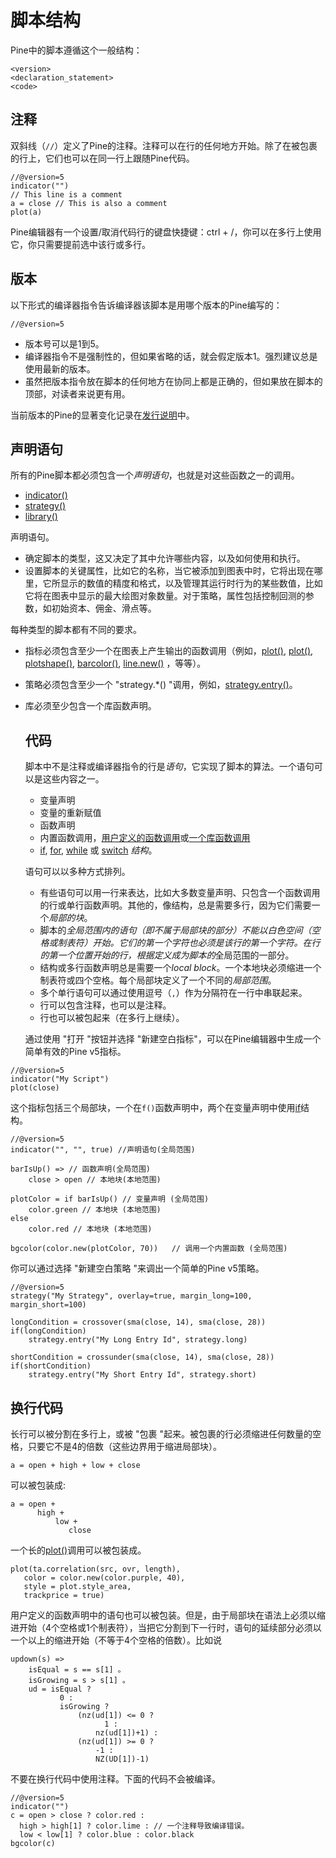 # 脚本结构

Pine中的脚本遵循这个一般结构：

```
<version>
<declaration_statement>
<code>
```

## 注释

双斜线（`//`）定义了Pine的注释。注释可以在行的任何地方开始。除了在被包裹的行上，它们也可以在同一行上跟随Pine代码。

```
//@version=5
indicator("")
// This line is a comment
a = close // This is also a comment
plot(a)
```

Pine编辑器有一个设置/取消代码行的键盘快捷键：ctrl + /，你可以在多行上使用它，你只需要提前选中该行或多行。

## 版本

以下形式的编译器指令告诉编译器该脚本是用哪个版本的Pine编写的：

```
//@version=5
```

- 版本号可以是1到5。
- 编译器指令不是强制性的，但如果省略的话，就会假定版本1。强烈建议总是使用最新的版本。
- 虽然把版本指令放在脚本的任何地方在协同上都是正确的，但如果放在脚本的顶部，对读者来说更有用。

当前版本的Pine的显著变化记录在[发行说明](https://www.tradingview.com/pine-script-docs/en/v5/Release_notes.html#pagereleasenotes)中。



## 声明语句

所有的Pine脚本都必须包含一个*声明语句*，也就是对这些函数之一的调用。

- [indicator()](https://www.tradingview.com/pine-script-reference/v5/#fun_indicator)
- [strategy()](https://www.tradingview.com/pine-script-reference/v5/#fun_strategy)
- [library()](https://www.tradingview.com/pine-script-reference/v5/#fun_library)

声明语句。

- 确定脚本的类型，这又决定了其中允许哪些内容，以及如何使用和执行。
- 设置脚本的关键属性，比如它的名称，当它被添加到图表中时，它将出现在哪里，它所显示的数值的精度和格式，以及管理其运行时行为的某些数值，比如它将在图表中显示的最大绘图对象数量。对于策略，属性包括控制回测的参数，如初始资本、佣金、滑点等。

每种类型的脚本都有不同的要求。

- 指标必须包含至少一个在图表上产生输出的函数调用（例如，[plot()](https://www.tradingview.com/pine-script-reference/v5/#fun_plot), [plot()](https://www.tradingview.com/pine-script-reference/v5/#fun_plotshape), [plotshape()](https://www.tradingview.com/pine-script-reference/v5/#fun_plot), [barcolor()](https://www.tradingview.com/pine-script-reference/v5/#fun_barcolor), [line.new()](https://www.tradingview.com/pine-script-reference/v5/#fun_line{dot}new) ，等等）。

- 策略必须包含至少一个 "strategy.*() "调用，例如，[strategy.entry()](https://www.tradingview.com/pine-script-reference/v5/#fun_strategy{dot}entry)。

- 库必须至少包含一个库函数声明。


  ## 代码

  脚本中不是注释或编译器指令的行是*语句*，它实现了脚本的算法。一个语句可以是这些内容之一。

  - 变量声明
  - 变量的重新赋值
  - 函数声明
  - 内置函数调用，[用户定义的函数调用](https://www.tradingview.com/pine-script-docs/en/v5/language/User-defined_functions.html#pageuserdefinedfunctions)或[一个库函数调用](https://www.tradingview.com/pine-script-docs/en/v5/concepts/Libraries.html#pagelibraries-usingalibrary)
  - [if](https://www.tradingview.com/pine-script-reference/v5/#op_if), [for](https://www.tradingview.com/pine-script-reference/v5/#op_for), [while](https://www.tradingview.com/pine-script-reference/v5/#op_while) 或 [switch](https://www.tradingview.com/pine-script-reference/v5/#op_switch) *结构*。

  语句可以以多种方式排列。

  - 有些语句可以用一行来表达，比如大多数变量声明、只包含一个函数调用的行或单行函数声明。其他的，像结构，总是需要多行，因为它们需要一个*局部的块*。
  - 脚本的*全局范围内的语句（即不属于局部块的部分）不能以白色空间（空格或制表符）开始。它们的第一个字符也必须是该行的第一个字符。在行的第一个位置开始的行，根据定义成为脚本的*全局范围的一部分。
  - 结构或多行函数声明总是需要一个*local block*。一个本地块必须缩进一个制表符或四个空格。每个局部块定义了一个不同的*局部范围*。
  - 多个单行语句可以通过使用逗号（`,`）作为分隔符在一行中串联起来。
  - 行可以包含注释，也可以是注释。
  - 行也可以被包起来（在多行上继续）。

  通过使用 "打开 "按钮并选择 "新建空白指标"，可以在Pine编辑器中生成一个简单有效的Pine v5指标。

```
//@version=5
indicator("My Script")
plot(close)
```

这个指标包括三个局部块，一个在`f()`函数声明中，两个在变量声明中使用[if](https://www.tradingview.com/pine-script-reference/v5/#op_if)结构。

```
//@version=5
indicator("", "", true) //声明语句(全局范围)

barIsUp() => // 函数声明(全局范围)
    close > open // 本地块(本地范围)

plotColor = if barIsUp() // 变量声明 (全局范围)
    color.green // 本地块 (本地范围)
else
    color.red // 本地块 (本地范围)

bgcolor(color.new(plotColor, 70))   // 调用一个内置函数 (全局范围)
```

你可以通过选择 "新建空白策略 "来调出一个简单的Pine v5策略。

```
//@version=5
strategy("My Strategy", overlay=true, margin_long=100, margin_short=100)

longCondition = crossover(sma(close, 14), sma(close, 28))
if(longCondition)
    strategy.entry("My Long Entry Id", strategy.long)

shortCondition = crossunder(sma(close, 14), sma(close, 28))
if(shortCondition)
    strategy.entry("My Short Entry Id", strategy.short)
```

## 换行代码

长行可以被分割在多行上，或被 "包裹 "起来。被包裹的行必须缩进任何数量的空格，只要它不是4的倍数（这些边界用于缩进局部块）。

```
a = open + high + low + close
```

可以被包装成:

```
a = open +
      high +
          low +
             close
```

一个长的[plot()](https://www.tradingview.com/pine-script-reference/v5/#fun_plot)调用可以被包装成。

```
plot(ta.correlation(src, ovr, length),
   color = color.new(color.purple, 40),
   style = plot.style_area,
   trackprice = true)
```

用户定义的函数声明中的语句也可以被包装。但是，由于局部块在语法上必须以缩进开始（4个空格或1个制表符），当把它分割到下一行时，语句的延续部分必须以一个以上的缩进开始（不等于4个空格的倍数）。比如说

```
updown(s) =>
    isEqual = s == s[1] 。
    isGrowing = s > s[1] 。
    ud = isEqual ?
           0 :
           isGrowing ?
               (nz(ud[1]) <= 0 ?
                     1 :
                   nz(ud[1])+1) :
               (nz(ud[1]) >= 0 ?
                   -1 :
                   NZ(UD[1])-1)
```

不要在换行代码中使用注释。下面的代码不会被编译。

```
//@version=5
indicator("")
c = open > close ? color.red :
  high > high[1] ? color.lime : // 一个注释导致编译错误。
  low < low[1] ? color.blue : color.black
bgcolor(c)
```
